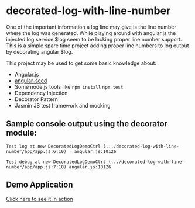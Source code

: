 # decorated-log-with-line-number
One of the important information a log line may give is the line number where the log was generated. While playing around with angular.js the injected log service $log seem to be lacking proper line number support. This is a simple spare time project adding proper line numbers to log output by decorating angular $log.

This project may be used to get some basic knowledge about:
- Angular.js
- [angular-seed](https://github.com/angular/angular-seed)
- Some node.js tools like `npm install` `npm test`
- Dependency Injection
- Decorator Pattern
- Jasmin JS test framework and mocking

## Sample console output using the decorator module:
`Test log at new DecoratedLogDemoCtrl (.../decorated-log-with-line-number/app/app.js:6:10)   angular.js:10126`

`Test debug at new DecoratedLogDemoCtrl (.../decorated-log-with-line-number/app/app.js:7:10) angular.js:10126`

## Demo Application
[Click here to see it in action](http://ekinsokmen.github.io/decorated-log-with-line-number/)
